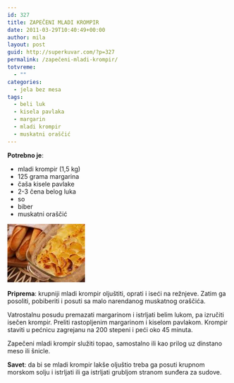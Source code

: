 ```yaml
---
id: 327
title: ZAPEČENI MLADI KROMPIR
date: 2011-03-29T10:40:49+00:00
author: mila
layout: post
guid: http://superkuvar.com/?p=327
permalink: /zapečeni-mladi-krompir/
totvreme:
  - ""
categories:
  - jela bez mesa
tags:
  - beli luk
  - kisela pavlaka
  - margarin
  - mladi krompir
  - muskatni oraščić
---
```

**Potrebno je**:

  * mladi krompir (1,5 kg)
  * 125 grama margarina
  * čaša kisele pavlake
  * 2-3 čena belog luka
  * so
  * biber
  * muskatni oraščić

<img class="alignnone size-full wp-image-705" title="zapecenikrompirmladi" src="/wp-content/uploads/2011/03/zapecenikrompirmladi.jpg" alt="" width="176" height="132" /> 

**Priprema**: krupniji mladi krompir oljuštiti, oprati i iseći na režnjeve. Zatim ga posoliti, pobiberiti i posuti sa malo narendanog muskatnog oraščića.

Vatrostalnu posudu premazati margarinom i istrljati belim lukom, pa izručiti isečen krompir. Preliti rastopljenim margarinom i kiselom pavlakom. Krompir staviti u pećnicu zagrejanu na 200 stepeni i peći oko 45 minuta.

Zapečeni mladi krompir služiti topao, samostalno ili kao prilog uz dinstano meso ili šnicle.

**Savet**: da bi se mladi krompir lakše oljuštio treba ga posuti krupnom morskom solju i istrljati ili ga istrljati grubljom stranom sunđera za sudove.